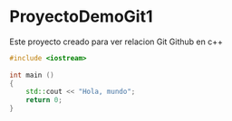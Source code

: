 # ProyectoDemoGit1
Este proyecto creado para ver relacion Git Github en c++
```cpp
#include <iostream>
 
int main () 
{
    std::cout << "Hola, mundo";
    return 0;
}
```
